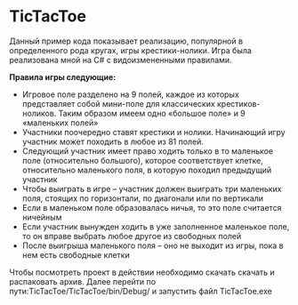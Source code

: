 # TicTacToe
Данный пример кода показывает реализацию, популярной в определенного рода кругах, игры крестики-нолики. Игра была реализована
мной на C# с видоизмененными правилами.

**Правила игры следующие:**
 - Игровое поле разделено на 9 полей, каждое из которых представляет собой мини-поле для классических крестиков-ноликов. 
   Таким образом имеем одно «большое поле» и 9 «маленьких полей»
 - Участники поочередно ставят крестики и нолики. Начинающий игру участник может походить в любое из 81 полей. 
 - Следующий участник имеет право ходить только в то маленькое поле (относительно большого), которое соответствует клетке,
   относительно маленького поля, в которую походил предыдущий участник
 - Чтобы выиграть в игре – участник должен выиграть три маленьких поля, стоящих по горизонтали, по диагонали или по вертикали
 - Если в маленьком поле образовалась ничья, то это поле считается ничейным
 - Если участник вынужден ходить в уже заполненное маленькое поле, то он вправе выбрать любое другое из свободных полей
 - После выигрыша маленького поля – оно не выходит из игры, пока в нем есть свободные клетки

Чтобы посмотреть проект в действии необходимо скачать скачать и распаковать архив. Далее перейти по пути:TicTacToe/TicTacToe/bin/Debug/ и запустить файл TicTacToe.exe
